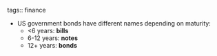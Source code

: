 tags:: finance

- US government bonds have different names depending on maturity:
	- <6 years: **bills**
	- 6-12 years: **notes**
	- 12+ years: **bonds**